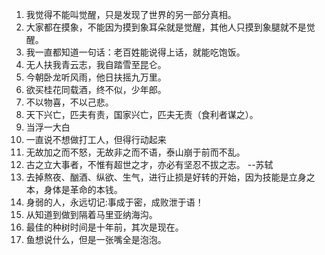 1. 我觉得不能叫觉醒，只是发现了世界的另一部分真相。
2. 大家都在摸象，不能因为摸到象耳朵就是觉醒，其他人只摸到象腿就不是觉醒。
3. 我一直都知道一句话：老百姓能说得上话，就能吃饱饭。
4. 无人扶我青云志，我自踏雪至昆仑。
5. 今朝卧龙听风雨，他日扶摇九万里。
6. 欲买桂花同载酒，终不似，少年郎。
7. 不以物喜，不以己悲。
8. 天下兴亡，匹夫有责，国家兴亡，匹夫无责（食利者谋之）。
9. 当浮一大白
10. 一直说不想做打工人，但得行动起来
11. 无故加之而不怒，无故非之而不语，泰山崩于前而不乱。
12. 古之立大事者，不惟有超世之才，亦必有坚忍不拔之志。        --苏轼
13. 去掉熬夜、酗酒、纵欲、生气，进行止损是好转的开始，因为技能是立身之本，身体是革命的本钱。
14. 身弱的人，永远切记:事成于密，成败泄于语！
15. 从知道到做到隔着马里亚纳海沟。
16. 最佳的种树时间是十年前，其次是现在。
17. 鱼想说什么，但是一张嘴全是泡泡。